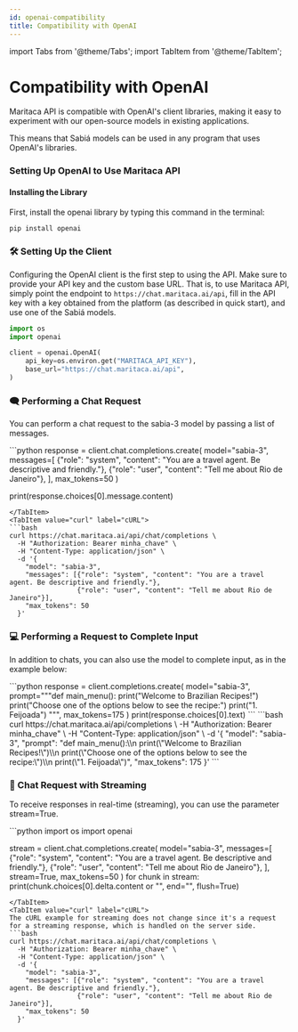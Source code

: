 ```yaml
---
id: openai-compatibility
title: Compatibility with OpenAI
---
```


import Tabs from '@theme/Tabs';
import TabItem from '@theme/TabItem';

# Compatibility with OpenAI 

Maritaca API is compatible with OpenAI's client libraries, making it easy to experiment with our open-source models in existing applications.

This means that Sabiá models can be used in any program that uses OpenAI's libraries.

### **Setting Up OpenAI to Use Maritaca API**

#### Installing the Library

First, install the openai library by typing this command in the terminal:

```bash
pip install openai
```

### 🛠️ Setting Up the Client
Configuring the OpenAI client is the first step to using the API. Make sure to provide your API key and the custom base URL. That is, to use Maritaca API, simply point the endpoint to `https://chat.maritaca.ai/api`, fill in the API key with a key obtained from the platform (as described in quick start), and use one of the Sabiá models.
```python
import os
import openai

client = openai.OpenAI(
    api_key=os.environ.get("MARITACA_API_KEY"),
    base_url="https://chat.maritaca.ai/api",
)
```


### 🗨️ Performing a Chat Request

You can perform a chat request to the sabia-3 model by passing a list of messages.

<Tabs>
<TabItem value="python" label="Python" default>
```python
response = client.chat.completions.create(
  model="sabia-3",
  messages=[
    {"role": "system", "content": "You are a travel agent. Be descriptive and friendly."},
    {"role": "user", "content": "Tell me about Rio de Janeiro"},
  ],
  max_tokens=50
)

print(response.choices[0].message.content)
```
</TabItem>
<TabItem value="curl" label="cURL">
```bash
curl https://chat.maritaca.ai/api/chat/completions \
  -H "Authorization: Bearer minha_chave" \
  -H "Content-Type: application/json" \
  -d '{
    "model": "sabia-3",
    "messages": [{"role": "system", "content": "You are a travel agent. Be descriptive and friendly."},
                 {"role": "user", "content": "Tell me about Rio de Janeiro"}],
    "max_tokens": 50
  }'
```
</TabItem>
</Tabs>

### 💻 Performing a Request to Complete Input
In addition to chats, you can also use the model to complete input, as in the example below:

<Tabs>
<TabItem value="python" label="Python" default>
```python
response = client.completions.create(
  model="sabia-3",
  prompt="""def main_menu():
  print("Welcome to Brazilian Recipes!")
  print("Choose one of the options below to see the recipe:")
  print("1. Feijoada") """,
  max_tokens=175
)
print(response.choices[0].text)
```
</TabItem>
<TabItem value="curl" label="cURL">
```bash
curl https://chat.maritaca.ai/api/completions \
  -H "Authorization: Bearer minha_chave" \
  -H "Content-Type: application/json" \
  -d '{
    "model": "sabia-3",
    "prompt": "def main_menu():\\n  print(\"Welcome to Brazilian Recipes!\")\\n  print(\"Choose one of the options below to see the recipe:\")\\n  print(\"1. Feijoada\")",
    "max_tokens": 175
  }'
```
</TabItem>
</Tabs>

### 🔄 Chat Request with Streaming

To receive responses in real-time (streaming), you can use the parameter stream=True.

<Tabs>
<TabItem value="python" label="Python" default>
```python
import os
import openai

stream = client.chat.completions.create(
  model="sabia-3",
  messages=[
    {"role": "system", "content": "You are a travel agent. Be descriptive and friendly."},
    {"role": "user", "content": "Tell me about Rio de Janeiro"},
  ],
  stream=True,
  max_tokens=50
)
for chunk in stream:
  print(chunk.choices[0].delta.content or "", end="", flush=True)
```
</TabItem>
<TabItem value="curl" label="cURL">
The cURL example for streaming does not change since it's a request for a streaming response, which is handled on the server side.
```bash
curl https://chat.maritaca.ai/api/chat/completions \
  -H "Authorization: Bearer minha_chave" \
  -H "Content-Type: application/json" \
  -d '{
    "model": "sabia-3",
    "messages": [{"role": "system", "content": "You are a travel agent. Be descriptive and friendly."},
                 {"role": "user", "content": "Tell me about Rio de Janeiro"}],
    "max_tokens": 50
  }'
```
</TabItem>
</Tabs>
